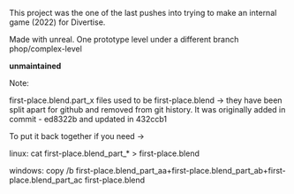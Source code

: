 This project was the one of the last pushes into trying to make an internal game (2022) for Divertise.

Made with unreal. One prototype level under a different branch phop/complex-level

**unmaintained**

Note:

first-place.blend.part_x files used to be first-place.blend -> they have been split apart for github and removed from git history. It was originally added in commit - ed8322b and updated in 432ccb1

To put it back together if you need ->

linux:
cat first-place.blend_part\_\* > first-place.blend

windows:
copy /b first-place.blend_part_aa+first-place.blend_part_ab+first-place.blend_part_ac first-place.blend
